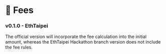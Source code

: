 # 💎 Fees

### v0.1.0 - EthTaipei

The official version will incorporate the fee calculation into the initial amount, whereas the EthTaipei Hackathon branch version does not include the fee rules.

